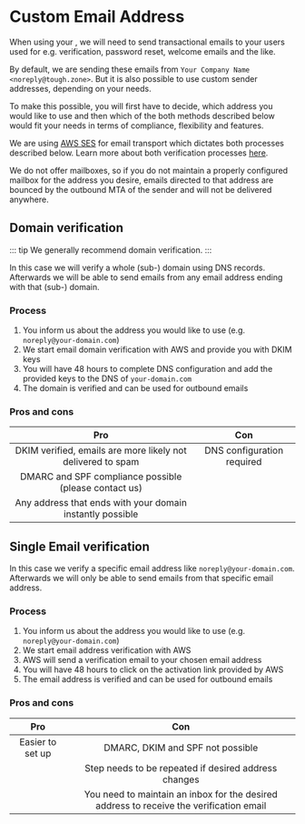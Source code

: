 # Custom Email Address

When using your <ToughZone />, we will need to send transactional emails to your users used for e.g.
verification, password reset, welcome emails and the like.

By default, we are sending these emails from `Your Company Name <noreply@tough.zone>`. But it is 
also possible to use custom sender addresses, depending on your needs.

To make this possible, you will first have to decide, which address you would like to use and then
which of the both methods described below would fit your needs in terms of compliance, flexibility
and features.

We are using [AWS SES](https://aws.amazon.com/ses/) for email transport which dictates both 
processes described below. Learn more about both verification processes 
[here](https://docs.aws.amazon.com/ses/latest/dg/creating-identities.html).

We do not offer mailboxes, so if you do not maintain a properly configured mailbox for the address
you desire, emails directed to that address are bounced by the outbound MTA of the sender and will
not be delivered anywhere.

## Domain verification

::: tip
We generally recommend domain verification.
:::

In this case we will verify a whole (sub-) domain using DNS records. Afterwards we will be able to 
send emails from any email address ending with that (sub-) domain.

### Process

1. You inform us about the address you would like to use (e.g. `noreply@your-domain.com`)
2. We start email domain verification with AWS and provide you with DKIM keys
3. You will have 48 hours to complete DNS configuration and add the provided keys to the DNS of `your-domain.com`
4. The domain is verified and can be used for outbound emails

### Pros and cons

|                             Pro                             |            Con             |
|:-----------------------------------------------------------:|:--------------------------:|
| DKIM verified, emails are more likely not delivered to spam | DNS configuration required |
|    DMARC and SPF compliance possible (please contact us)    |                            |
|  Any address that ends with your domain instantly possible  |                            |

## Single Email verification

In this case we verify a specific email address like `noreply@your-domain.com`. Afterwards we will
only be able to send emails from that specific email address.

### Process

1. You inform us about the address you would like to use (e.g. `noreply@your-domain.com`)
2. We start email address verification with AWS
3. AWS will send a verification email to your chosen email address
4. You will have 48 hours to click on the activation link provided by AWS
5. The email address is verified and can be used for outbound emails

### Pros and cons

|       Pro        |                                           Con                                           |
|:----------------:|:---------------------------------------------------------------------------------------:|
| Easier to set up |                            DMARC, DKIM and SPF not possible                             |
|                  |                  Step needs to be repeated if desired address changes                   |
|                  | You need to maintain an inbox for the desired address to receive the verification email |
